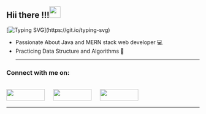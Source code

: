 ## Hii there  !!!<img src="https://github.com/TheDudeThatCode/TheDudeThatCode/blob/master/Assets/Hi.gif" width="29px" height="30px">


[![Typing SVG](https://readme-typing-svg.herokuapp.com?font=Lobster&color=CF2F0D&size=30&lines=Jashan+Bansal;)](https://git.io/typing-svg)

- Passionate About Java and MERN stack web developer 💻
- Practicing Data Structure and Algorithms 📖 <hr>

### Connect with me on:
</br>	
<a target="_blank" href="https://www.linkedin.com/in/jashan-bansal-a69930237/"><img src="https://img.shields.io/badge/-LinkedIn-0077B5?style=for-the-badge&logo=Linkedin&logoColor=white" width = "100" height = "30"></img></a>
&emsp;
<a target="_blank" href="mailto:jashanbansal781@gmail.com"
><img src="https://img.shields.io/badge/-Gmail-D14836?style=for-the-badge&logo=Gmail&logoColor=white" width = "100" height = "30"></img></a>
&emsp;
<a target="_blank" href="https://leetcode.com/JashanBansal/"><img src="https://img.shields.io/badge/-LeetCode-FFA116?style=for-the-badge&logo=LeetCode&logoColor=black" width = "100" height = "30" ></img></a>

<hr>

